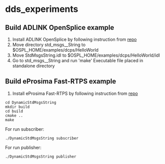# dds_experiments

## Build ADLINK OpenSplice example

1. Install ADLINK OpenSplice by following instruction from [repo](https://github.com/ADLINK-IST/opensplice)
2. Move directory std_msgs__String to $OSPL_HOME/examples/dcps/HelloWorld 
3. Move StdMsgsString.idl to $OSPL_HOME/examples/dcps/HelloWorld/idl
4. Go to std_msgs__String and run 'make'
Executable file placed in standalone directory

## Build eProsima Fast-RTPS example

1. Install eProsima Fast-RTPS by following instruction from [repo](https://github.com/eProsima/Fast-RTPS)
```
cd DynamicStdMsgsString
mkdir build
cd build
cmake ..
make
```

For run subscriber:
```
./DynamicStdMsgsString subscriber
```

For run publisher:
```
./DynamicStdMsgsString publisher
```
